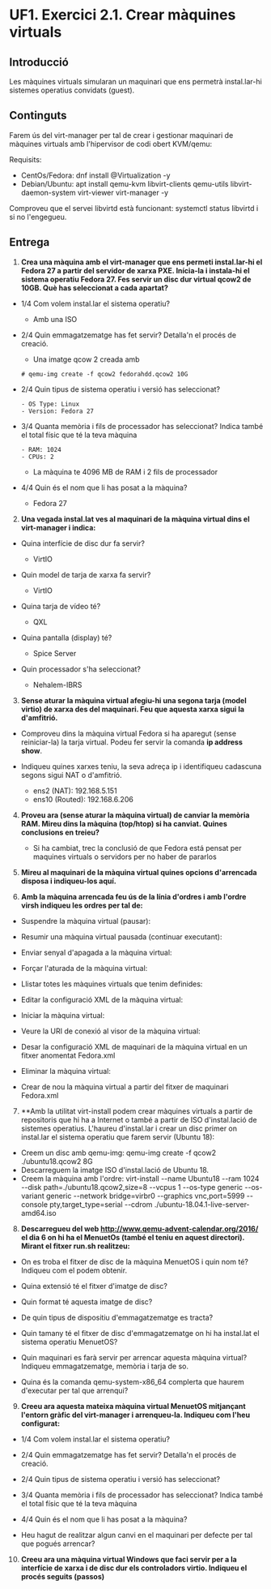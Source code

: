 # UF1. Exercici 2.1. Crear màquines virtuals

## Introducció

Les màquines virtuals simularan un maquinari que ens permetrà instal.lar-hi sistemes operatius convidats (guest).

## Continguts

Farem ús del virt-manager per tal de crear i gestionar maquinari de màquines virtuals amb l'hipervisor de codi obert KVM/qemu:

Requisits:
- CentOs/Fedora: dnf install @Virtualization -y
- Debian/Ubuntu: apt install qemu-kvm libvirt-clients qemu-utils libvirt-daemon-system virt-viewer virt-manager -y

Comproveu que el servei libvirtd està funcionant: systemctl status libvirtd i si no l'engegueu.

## Entrega

1. **Crea una màquina amb el virt-manager que ens permeti instal.lar-hi el Fedora 27 a partir del servidor de xarxa PXE. Inícia-la i instala-hi el sistema operatiu Fedora 27. Fes servir un disc dur virtual qcow2 de 10GB. Què has seleccionat a cada apartat?**
- 1/4 Com volem instal.lar el sistema operatiu?

	- Amb una ISO


- 2/4 Quin emmagatzematge has fet servir? Detalla'n el procés de creació.

	- Una imatge qcow 2 creada amb
	```
	# qemu-img create -f qcow2 fedorahdd.qcow2 10G
	```


- 2/4 Quin tipus de sistema operatiu i versió has seleccionat?
	```
	- OS Type: Linux
	- Version: Fedora 27
	```

- 3/4 Quanta memòria i fils de processador has seleccionat? Indica també el total físic que té la teva màquina

	```
	- RAM: 1024
	- CPUs: 2

	```
	- La màquina te 4096 MB de RAM i 2 fils de processador

- 4/4 Quin és el nom que li has posat a la màquina?

	- Fedora 27



2. **Una vegada instal.lat ves al maquinari de la màquina virtual dins el virt-manager i indica:**
- Quina interfície de disc dur fa servir?

	- VirtIO

- Quin model de tarja de xarxa fa servir?

	- VirtIO

- Quina tarja de vídeo té?

	- QXL

- Quina pantalla (display) té?

	- Spice Server

- Quin processador s'ha seleccionat?

	- Nehalem-IBRS



3. **Sense aturar la màquina virtual afegiu-hi una segona tarja (model virtio) de xarxa des del maquinari. Feu que aquesta xarxa sigui la d'amfitrió.**
- Comproveu dins la màquina virtual Fedora si ha aparegut (sense reiniciar-la) la tarja virtual. Podeu fer servir la comanda **ip address show**.


- Indiqueu quines xarxes teniu, la seva adreça ip i identifiqueu cadascuna segons sigui NAT o d'amfitrió.

	- ens2 (NAT): 192.168.5.151
	- ens10 (Routed): 192.168.6.206

4. **Proveu ara (sense aturar la màquina virtual) de canviar la memòria RAM. Mireu dins la màquina (top/htop) si ha canviat. Quines conclusions en treieu?**
	- Si ha cambiat, trec la conclusió de que Fedora está pensat per maquines virtuals o servidors per no haber de pararlos

5. **Mireu al maquinari de la màquina virtual quines opcions d'arrencada disposa i indiqueu-los aquí.**


6. **Amb la màquina arrencada feu ús de la línia d'ordres i amb l'ordre virsh indiqueu les ordres per tal de:**
- Suspendre la màquina virtual (pausar):

- Resumir una màquina virtual pausada (continuar executant):

- Enviar senyal d'apagada a la màquina virtual:

- Forçar l'aturada de la màquina virtual:

- Llistar totes les màquines virtuals que tenim definides:

- Editar la configuració XML de la màquina virtual:

- Iniciar la màquina virtual:

- Veure la URI de conexió al visor de la màquina virtual:

- Desar la configuració XML de maquinari de la màquina virtual en un fitxer anomentat Fedora.xml

- Eliminar la màquina virtual:

- Crear de nou la màquina virtual a partir del fitxer de maquinari Fedora.xml

7. **Amb la utilitat virt-install podem crear màquines virtuals a partir de repositoris que hi ha a Internet o també a partir de ISO d'instal.lació de sistemes operatius. L'haureu d'instal.lar i crear un disc primer on instal.lar el sistema operatiu que farem servir (Ubuntu 18):
- Creem un disc amb qemu-img: qemu-img create -f qcow2 ./ubuntu18.qcow2 8G
- Descarreguem la imatge ISO d'instal.lació de Ubuntu 18.
- Creem la màquina amb l'ordre: virt-install --name Ubuntu18 --ram 1024 --disk path=./ubuntu18.qcow2,size=8 --vcpus 1 --os-type generic --os-variant generic --network bridge=virbr0 --graphics vnc,port=5999 --console pty,target_type=serial --cdrom ./ubuntu-18.04.1-live-server-amd64.iso


8. **Descarregueu del web http://www.qemu-advent-calendar.org/2016/ el dia 6 on hi ha el MenuetOs (també el teniu en aquest directori). Mirant el fitxer run.sh realitzeu:**
- On es troba el fitxer de disc de la màquina MenuetOS i quin nom té? Indiqueu com el podem obtenir.

- Quina extensió té el fitxer d'imatge de disc?

- Quin format té aquesta imatge de disc?

- De quin tipus de dispositiu d'emmagatzematge es tracta?

- Quin tamany té el fitxer de disc d'emmagatzematge on hi ha instal.lat el sistema operatiu MenuetOS?

- Quin maquinari es farà servir per arrencar aquesta màquina virtual? Indiqueu emmagatzematge, memòria i tarja de so.

- Quina és la comanda qemu-system-x86_64 complerta que haurem d'executar per tal que arrenqui?

9. **Creeu ara aquesta mateixa màquina virtual MenuetOS mitjançant l'entorn gràfic del virt-manager i arrenqueu-la. Indiqueu com l'heu configurat:**
- 1/4 Com volem instal.lar el sistema operatiu?


- 2/4 Quin emmagatzematge has fet servir? Detalla'n el procés de creació.


- 2/4 Quin tipus de sistema operatiu i versió has seleccionat?


- 3/4 Quanta memòria i fils de processador has seleccionat? Indica també el total físic que té la teva màquina


- 4/4 Quin és el nom que li has posat a la màquina?


- Heu hagut de realitzar algun canvi en el maquinari per defecte per tal que pogués arrencar?


10. **Creeu ara una màquina virtual Windows que faci servir per a la interfície de xarxa i de disc dur els controladors virtio. Indiqueu el procés seguits (passos)**
